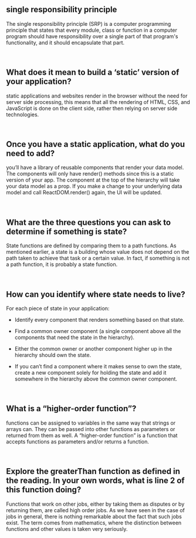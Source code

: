 ## single responsibility principle

The single responsibility principle (SRP) is a computer programming principle that states that every module, class or function in a computer program should have responsibility over a single part of that program's functionality, and it should encapsulate that part.

<br>

## What does it mean to build a ‘static’ version of your application?

static applications and websites render in the  browser without the need for server side processing, this means that all the rendering of HTML, CSS, and JavaScript is done on the client side, rather then relying on server side technologies.

<br>

## Once you have a static application, what do you need to add?

you’ll have a library of reusable components that render your data model. The components will only have render() methods since this is a static version of your app. The component at the top of the hierarchy will take your data model as a prop. If you make a change to your underlying data model and call ReactDOM.render() again, the UI will be updated.

<br>

## What are the three questions you can ask to determine if something is state?

State functions are defined by comparing them to a path functions. As mentioned earlier, a state is a building whose value does not depend on the path taken to achieve that task or a certain value. In fact, if something is not a path function, it is probably a state function.

<br>

## How can you identify where state needs to live?

For each piece of state in your application:

- Identify every component that renders something based on that state.

- Find a common owner component (a single component above all the components that need the state in the hierarchy).

- Either the common owner or another component higher up in the hierarchy should own the state.

- If you can’t find a component where it makes sense to own the state, create a new component solely for holding the state and add it somewhere in the hierarchy above the common owner component.

<br>

## What is a “higher-order function”?

functions can be assigned to variables in the same way that strings or arrays can. They can be passed into other functions as parameters or returned from them as well. A “higher-order function” is a function that accepts functions as parameters and/or returns a function.

<br>

## Explore the greaterThan function as defined in the reading. In your own words, what is line 2 of this function doing?

Functions that work on other jobs, either by taking them as disputes or by returning them, are called high order jobs. As we have seen in the case of jobs in general, there is nothing remarkable about the fact that such jobs exist. The term comes from mathematics, where the distinction between functions and other values ​​is taken very seriously.
